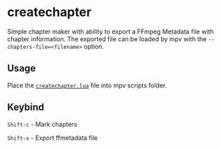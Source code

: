 # createchapter
Simple chapter maker with ability to export a FFmpeg Metadata file with chapter information.
The exported file can be loaded by mpv with the `--chapters-file=<filename>` option.

## Usage
Place the [`createchapter.lua`][link] file into mpv scripts folder.

## Keybind
`Shift-c` - Mark chapters

`Shift-x` - Export ffmetadata file

[link]: https://github.com/shinchiro/mpv-createchapter/raw/master/createchapter.lua
